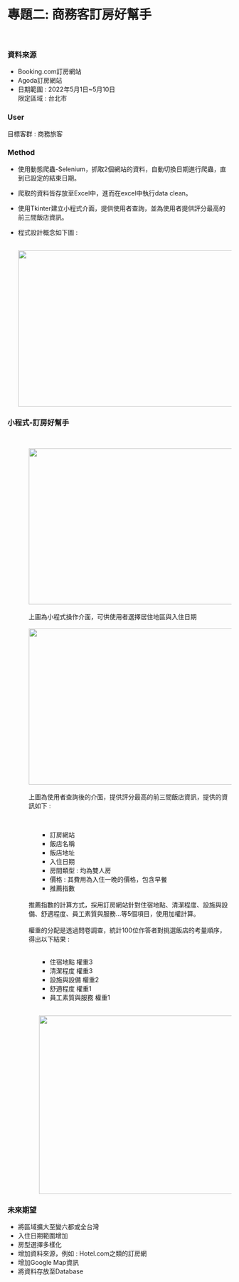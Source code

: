 # 專題二: 商務客訂房好幫手

<br>
<h3>資料來源</h3>
<ul>
<li> Booking.com訂房網站</li>
<li>Agoda訂房網站</li>
<li>日期範圍 : 2022年5月1日~5月10日<br>
    限定區域 : 台北市
</li>
</ul>

<h3>User</h3>
  <p>目標客群 : 商務旅客</p>

<h3>Method</h3>
<ul>
  <li><p>使用動態爬蟲-Selenium，抓取2個網站的資料，自動切換日期進行爬蟲，直到已設定的結束日期。</p></li>
  <li><p>爬取的資料皆存放至Excel中，進而在excel中執行data clean。</p></li>
  <li><p>使用Tkinter建立小程式介面，提供使用者查詢，並為使用者提供評分最高的前三間飯店資訊。</p></li>
  <li><p>程式設計概念如下圖 : </p></li>
  <br>
  <img src="https://imgur.com/D30UKii.png" width="675" height="350"/><br>
</ul>


<h3>小程式-訂房好幫手</h3>
<br>
<ul>
  <ol>
  <img src="https://imgur.com/DxHeyRV.png" width="675" height="350"/><br>
  <br>
   上圖為小程式操作介面，可供使用者選擇居住地區與入住日期<br>
  <br>
  <img src="https://imgur.com/YPd3Kg7.png" width="675" height="350"/><br>
  <br>
   上圖為使用者查詢後的介面，提供評分最高的前三間飯店資訊，提供的資訊如下 : <br>
   <ol>
   <br>
   <ul>
      <li>訂房網站<br></li>
      <li>飯店名稱<br></li>
      <li>飯店地址<br></li>
      <li>入住日期<br></li>
      <li>房間類型 : 均為雙人房<br></li>
      <li>價格 : 其費用為入住一晚的價格，包含早餐<br></li>
      <li>推薦指數<br></li><br>
   </ul>
   </ol>
   推薦指數的計算方式，採用訂房網站針對住宿地點、清潔程度、設施與設備、舒適程度、員工素質與服務...等5個項目，使用加權計算。<br>
   <br>
   權重的分配是透過問卷調查，統計100位作答者對挑選飯店的考量順序，得出以下結果 : <br><br>
   <ol>
   <ul>
      <li>住宿地點 權重3<br></li>
      <li>清潔程度 權重3<br></li>
      <li>設施與設備 權重2<br></li>
      <li>舒適程度 權重1<br></li>
      <li>員工素質與服務 權重1<br></li>
   </ul>
   </ol>
   <br/>
   <ol>
   <img src="https://imgur.com/yH1a3o0.png" width="600" height="400" /><br/>
   </ol>
   </ol>
</ul>

<h3>未來期望</h3>
   <ul>
      <li>將區域擴大至變六都或全台灣<br></li>
      <li>入住日期範圍增加<br></li>
      <li>房型選擇多樣化<br></li>
      <li>增加資料來源，例如 : Hotel.com之類的訂房網<br></li>
      <li>增加Google Map資訊<br></li>
      <li>將資料存放至Database<br></li>
   </ul>
